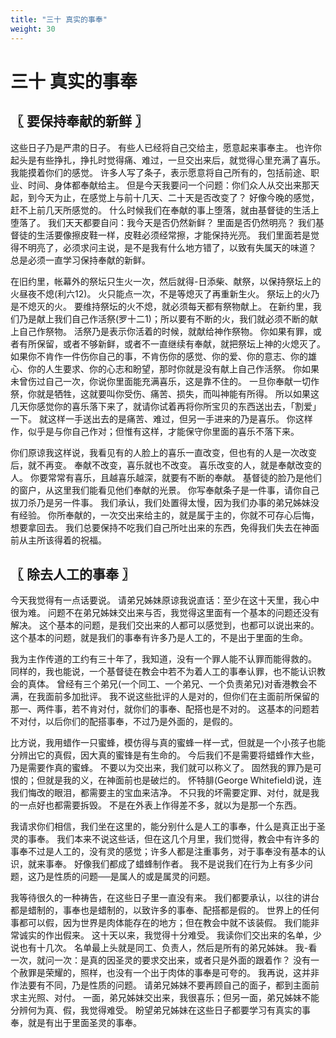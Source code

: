 ```yaml
---
title: "三十 真实的事奉"
weight: 30
---
```


# 三十 真实的事奉


## 〖 要保持奉献的新鲜 〗

这些日子乃是严肃的日子。
有些人已经将自己交给主，愿意起来事奉主。
也许你起头是有些挣扎，挣扎时觉得痛、难过，一旦交出来后，就觉得心里充满了喜乐。
我能摸着你们的感觉。
许多人写了条子，表示愿意将自己所有的，包括前途、职业、时间、身体都奉献给主。
但是今天我要问一个问题：你们众人从交出来那天起，到今天为止，在感觉上与前十几天、二十天是否改变了？
好像今晚的感觉，赶不上前几天所感觉的。
什么时候我们在奉献的事上堕落，就由基督徒的生活上堕落了。
我们天天都要自问：我今天是否仍然新鲜？
里面是否仍然明亮？
我们基督徒的生活要像擦皮鞋一样，皮鞋必须经常擦，才能保持光亮。
我们里面若是觉得不明亮了，必须求问主说，是不是我有什么地方错了，以致有失属天的味道？
总是必须一直学习保持奉献的新鲜。

在旧约里，帐幕外的祭坛只生火一次，然后就得-日添柴、献祭，以保持祭坛上的火昼夜不熄(利六12)。
火只能点一次，不是等熄灭了再重新生火。
祭坛上的火乃是不熄灭的火。
要维持祭坛的火不熄，就必须每天都有祭物献上。
在新约里，我们乃是献上我们自己作活祭(罗十二1)；所以要有不断的火，我们就必须不断的献上自己作祭物。
活祭乃是表示你活着的时候，就献给神作祭物。
你如果有罪，或者有所保留，或者不够新鲜，或者不一直继续有奉献，就把祭坛上神的火熄灭了。
如果你不肯作一件伤你自己的事，不肯伤你的感觉、你的爱、你的意志、你的雄心、你的人生要求、你的心志和盼望，那时你就是没有献上自己作活祭。
你如果未曾伤过自己一次，你说你里面能充满喜乐，这是靠不住的。
一旦你奉献一切作祭，你就是牺牲，这就要叫你受伤、痛苦、损失，而叫神能有所得。
所以如果这几天你感觉你的喜乐落下来了，就请你试着再将你所宝贝的东西送出去，「割爱」一下。
就这样一手送出去的是痛苦、难过，但另一手进来的乃是喜乐。
你这样作，似乎是与你自己作对；但惟有这样，才能保守你里面的喜乐不落下来。

你们原谅我这样说，我看见有的人脸上的喜乐一直改变，但也有的人是一次改变后，就不再变。
奉献不改变，喜乐就也不改变。
喜乐改变的人，就是奉献改变的人。
你要常常有喜乐，且越喜乐越深，就要有不断的奉献。
基督徒的脸乃是他们的窗户，从这里我们能看见他们奉献的光景。
你写奉献条子是一件事，请你自己拔刀杀乃是另一件事。
我们承认，我们处置得太慢，因为我们办事的弟兄姊妹没有经验。
你所奉献的，一次交出来给主的，就是属于主的，你就不可存心后悔，想要拿回去。
我们总要保持不吃我们自己所吐出来的东西，免得我们失去在神面前从主所该得着的祝福。

## 〖 除去人工的事奉 〗

今天我觉得有一点话要说。
请弟兄姊妹原谅我说直话：至少在这十天里，我心中很为难。
问题不在弟兄姊妹交出来与否，我觉得这里面有一个基本的问题还没有解决。
这个基本的问题，是我们交出来的人都可以感觉到，也都可以说出来的。
这个基本的问题，就是我们的事奉有许多乃是人工的，不是出于里面的生命。

我为主作传道的工约有三十年了，我知道，没有一个罪人能不认罪而能得救的。
同样的，我也能说，一个基督徒在教会中若不为着人工的事奉认罪，也不能认识教会的真体。
曾经有三个弟兄(一个同工、一个弟兄、一个负责弟兄)对香港教会不满，在我面前多加批评。
我不说这些批评的人是对的，但你们在主面前所保留的那一、两件事，若不肯对付，就你们的事奉、配搭也是不对的。
这基本的问题若不对付，以后你们的配搭事奉，不过乃是外面的，是假的。

比方说，我用蜡作一只蜜蜂，模仿得与真的蜜蜂一样一式，但就是一个小孩子也能分辨出它的真假，因大真的蜜锋是有生命的。
今后我们不是需要将蜡蜂作大些，乃是需要作真的蜜蜂。
不要以为交出来，我们就可以称义了。
固然我的罪乃是可恨的；但就是我的义，在神面前也是破烂的。
怀特腓(George Whitefield)说，连我们悔改的眼泪，都需要主的宝血来洁净。
不只我的坏需要定罪、对付，就是我的一点好也都需要拆毁。
不是在外表上作得差不多，就以为是那一个东西。

我请求你们相信，我们坐在这里的，能分别什么是人工的事奉，什么是真正出于圣灵的事奉。
我们本来不说这些话，但在这几个月里，我们觉得，教会中有许多的事奉不过是人工的，没有灵的感觉；许多人都是注重事务，对于事奉没有基本的认识，就来事奉。
好像我们都成了蜡蜂制作者。
我不是说我们在行为上有多少问题，这乃是性质的问题──是属人的或是属灵的问题。

我等待很久的一种祷告，在这些日子里一直没有来。
我们都要承认，以往的讲台都是蜡制的，事奉也是蜡制的，以致许多的事奉、配搭都是假的。
世界上的任何事都可以假，因为世界是肉体能存在的地方；但在教会中就不该装假。
我们能非常诚实的作出假来。
这十天以来，我觉得十分难受。
我读你们交出来的名单，少说也有十几次。
名单最上头就是同工、负责人，然后是所有的弟兄姊妹。
我-看一次，就问一次：是真的因圣灵的要求交出来，或者只是外面的跟着作？
没有一个赦罪是荣耀的，照样，也没有一个出于肉体的事奉是可夸的。
我再说，这并非作法要有不同，乃是性质的问题。
请弟兄姊妹不要再顾自己的面子，都到主面前求主光照、对付。
一面，弟兄姊妹交出来，我很喜乐；但另一面，弟兄姊妹不能分辨何为真、假，我觉得难受。
盼望弟兄姊妹在这些日子都要学习有真实的事奉，就是有出于里面圣灵的事奉。
